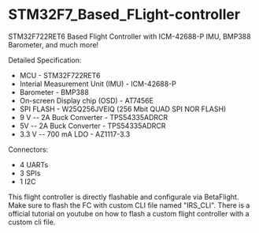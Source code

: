 # STM32F7_Based_FLight-controller
STM32F722RET6 Based Flight Controller with ICM-42688-P IMU, BMP388 Barometer, and much more!

Detailed Specification:
- MCU - STM32F722RET6
- Interial Measurement Unit (IMU) - ICM-42688-P
- Barometer - BMP388
- On-screen Display chip (OSD) - AT7456E
- SPI FLASH - W25Q256JVEIQ (256 Mbit QUAD SPI NOR FLASH)
- 9 V -- 2A Buck Converter - TPS54335ADRCR
- 5V -- 2A Buck Converter - TPS54335ADRCR
- 3.3 V -- 700 mA LDO - AZ1117-3.3

Connectors:
- 4 UARTs
- 3 SPIs
- 1 I2C

This flight controller is directly flashable and configurale via BetaFlight. Make sure to flash the FC with custom CLI file named "IRS_CLI". There is a official tutorial on youtube on how to flash a custom flight controller with a custom cli file.
